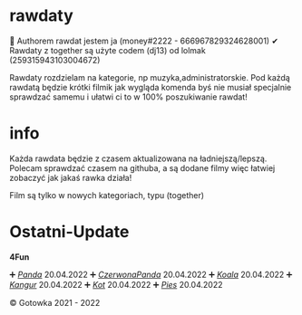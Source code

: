 # rawdaty
 
 🔧 Authorem rawdat jestem ja (money#2222 - 666967829324628001)
 ✔ Rawdaty z together są użyte codem (dj13) od lolmak (259315943103004672)
 
 Rawdaty rozdzielam na kategorie, np muzyka,administratorskie. 
 Pod każdą rawdatą będzie krótki filmik jak wygląda komenda byś nie musiał specjalnie sprawdzać samemu i ułatwi ci to w 100% poszukiwanie rawdat!
 
# info
Każda rawdata będzie z czasem aktualizowana na ładniejszą/lepszą. Polecam sprawdzać czasem na githuba, a są dodane filmy więc łatwiej zobaczyć jak jakaś rawka działa!

Film są tylko w nowych kategoriach, typu (together)

# Ostatni-Update

**4Fun**

➕ *[Panda](https://github.com/Gotowka/rawdaty-beta/tree/main/4fun/panda)* 20.04.2022
➕ *[CzerwonaPanda](https://github.com/Gotowka/rawdaty-beta/tree/main/4fun/czerwonapanda)* 20.04.2022
➕ *[Koala](https://github.com/Gotowka/rawdaty-beta/tree/main/4fun/Koala)* 20.04.2022
➕ *[Kangur](https://github.com/Gotowka/rawdaty-beta/tree/main/4fun/kangur)* 20.04.2022
➕ *[Kot](https://github.com/Gotowka/rawdaty-beta/tree/main/4fun/kot)* 20.04.2022
➕ *[Pies](https://github.com/Gotowka/rawdaty-beta/tree/main/4fun/pies)* 20.04.2022


 ©️ Gotowka 2021 - 2022
